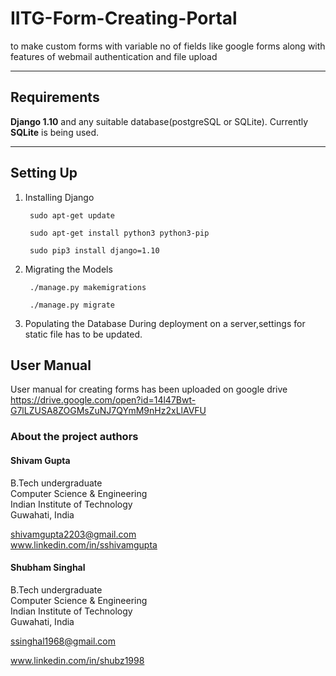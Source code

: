 # IITG-Form-Creating-Portal
to make custom forms with variable no of fields like google forms along with features of webmail authentication and file upload

___

## Requirements

**Django 1.10** and any suitable database(postgreSQL or SQLite). Currently **SQLite** is being used.

___

## Setting Up

1. Installing Django

		sudo apt-get update

		sudo apt-get install python3 python3-pip

		sudo pip3 install django=1.10

2. Migrating the Models

		./manage.py makemigrations

		./manage.py migrate		

3. Populating the Database
During deployment on a server,settings for static file has to be updated.

## User Manual
User manual for creating forms has been uploaded on google drive
https://drive.google.com/open?id=14l47Bwt-G7lLZUSA8ZOGMsZuNJ7QYmM9nHz2xLlAVFU


### About the project authors

#### Shivam Gupta  
B.Tech undergraduate  
Computer Science & Engineering  
Indian Institute of Technology  
Guwahati, India  

shivamgupta2203@gmail.com  
www.linkedin.com/in/sshivamgupta

#### Shubham Singhal  
B.Tech undergraduate  
Computer Science & Engineering  
Indian Institute of Technology  
Guwahati, India  

ssinghal1968@gmail.com

www.linkedin.com/in/shubz1998
